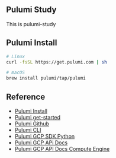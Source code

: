 ## Pulumi Study
This is pulumi-study

## Pulumi Install

```bash
# Linux
curl -fsSL https://get.pulumi.com | sh

# macOS
brew install pulumi/tap/pulumi
```



## Reference
- [Pulumi Install](https://www.pulumi.com/docs/install/)
- [Pulumi get-started](https://www.pulumi.com/docs/clouds/gcp/get-started/)
- [Pulumi Github](https://github.com/pulumi)
- [Pulumi CLI](https://www.pulumi.com/docs/cli/)
- [Pulumi GCP SDK Python](https://github.com/pulumi/pulumi-gcp/tree/master/sdk/python)
- [Pulumi GCP APi Docs](https://www.pulumi.com/registry/packages/gcp/api-docs/compute/instance/)
- [Pulumi GCP API Docs Compute Engine](https://www.pulumi.com/registry/packages/gcp/api-docs/compute/instance/)
